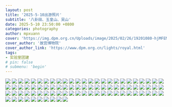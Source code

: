 ```yaml
---
layout: post
title: '2025-5-10出游照片'
subtitle: '八卦田、玉皇山、吴山'
date: 2025-5-10 23:50:00 +0800
categories: photography
author: mpxuann
cover: 'https://img.dpm.org.cn/Uploads/image/2025/02/26/19201080-hjMFEMTnz218984.jpg'
cover_author: '故宫博物院'
cover_author_link: 'https://www.dpm.org.cn/lights/royal.html'
tags: 
- 实验室团建
# pin: false
# submenu: 'begin'
---
```


![](/assets/img/5-10/_MG_6358.jpg)
![](/assets/img/5-10/_MG_6359.jpg)
![](/assets/img/5-10/_MG_6360.jpg)
![](/assets/img/5-10/_MG_6361.jpg)
![](/assets/img/5-10/_MG_6362.jpg)
![](/assets/img/5-10/_MG_6363.jpg)
![](/assets/img/5-10/_MG_6364.jpg)
![](/assets/img/5-10/_MG_6365.jpg)
![](/assets/img/5-10/_MG_6366.jpg)
![](/assets/img/5-10/_MG_6369.jpg)
![](/assets/img/5-10/_MG_6370.jpg)
![](/assets/img/5-10/_MG_6371.jpg)
![](/assets/img/5-10/_MG_6372.jpg)
![](/assets/img/5-10/_MG_6373.jpg)
![](/assets/img/5-10/_MG_6374.jpg)
![](/assets/img/5-10/_MG_6375.jpg)
![](/assets/img/5-10/_MG_6376.jpg)
![](/assets/img/5-10/_MG_6377.jpg)
![](/assets/img/5-10/_MG_6378.jpg)
![](/assets/img/5-10/_MG_6379.jpg)
![](/assets/img/5-10/_MG_6380_1.jpg)
![](/assets/img/5-10/_MG_6381_1.jpg)
![](/assets/img/5-10/_MG_6382_1.jpg)
![](/assets/img/5-10/_MG_6383_1.jpg)
![](/assets/img/5-10/_MG_6384_1.jpg)
![](/assets/img/5-10/_MG_6385.jpg)
![](/assets/img/5-10/_MG_6392.jpg)
![](/assets/img/5-10/_MG_6393.jpg)
![](/assets/img/5-10/_MG_6394.jpg)
![](/assets/img/5-10/_MG_6395.jpg)
![](/assets/img/5-10/_MG_6397.jpg)
![](/assets/img/5-10/_MG_6398.jpg)
![](/assets/img/5-10/_MG_6399.jpg)
![](/assets/img/5-10/_MG_6400.jpg)
![](/assets/img/5-10/_MG_6401.jpg)
![](/assets/img/5-10/_MG_6402.jpg)
![](/assets/img/5-10/_MG_6403.jpg)
![](/assets/img/5-10/_MG_6404.jpg)
![](/assets/img/5-10/_MG_6405.jpg)
![](/assets/img/5-10/_MG_6409.jpg)
![](/assets/img/5-10/_MG_6410.jpg)
![](/assets/img/5-10/_MG_6411.jpg)
![](/assets/img/5-10/_MG_6413.jpg)
![](/assets/img/5-10/_MG_6420.jpg)
![](/assets/img/5-10/_MG_6421.jpg)
![](/assets/img/5-10/_MG_6422.jpg)
![](/assets/img/5-10/_MG_6423.jpg)
![](/assets/img/5-10/_MG_6424.jpg)
![](/assets/img/5-10/_MG_6425.jpg)
![](/assets/img/5-10/_MG_6426.jpg)
![](/assets/img/5-10/_MG_6427.jpg)
![](/assets/img/5-10/_MG_6428.jpg)
![](/assets/img/5-10/_MG_6429.jpg)
![](/assets/img/5-10/_MG_6430.jpg)
![](/assets/img/5-10/_MG_6431.jpg)
![](/assets/img/5-10/_MG_6432.jpg)
![](/assets/img/5-10/_MG_6433.jpg)
![](/assets/img/5-10/_MG_6434.jpg)
![](/assets/img/5-10/_MG_6436.jpg)
![](/assets/img/5-10/_MG_6438.jpg)
![](/assets/img/5-10/_MG_6439.jpg)
![](/assets/img/5-10/_MG_6440.jpg)
![](/assets/img/5-10/_MG_6442.jpg)
![](/assets/img/5-10/_MG_6443.jpg)
![](/assets/img/5-10/_MG_6444.jpg)
![](/assets/img/5-10/_MG_6445.jpg)
![](/assets/img/5-10/_MG_6446.jpg)
![](/assets/img/5-10/_MG_6447.jpg)
![](/assets/img/5-10/_MG_6448.jpg)
![](/assets/img/5-10/_MG_6449.jpg)
![](/assets/img/5-10/_MG_6450.jpg)
![](/assets/img/5-10/_MG_6451.jpg)
![](/assets/img/5-10/_MG_6452.jpg)
![](/assets/img/5-10/_MG_6453.jpg)
![](/assets/img/5-10/_MG_6454.jpg)
![](/assets/img/5-10/_MG_6455.jpg)
![](/assets/img/5-10/_MG_6456.jpg)
![](/assets/img/5-10/_MG_6457.jpg)
![](/assets/img/5-10/_MG_6458.jpg)
![](/assets/img/5-10/_MG_6459.jpg)
![](/assets/img/5-10/_MG_6460.jpg)
![](/assets/img/5-10/_MG_6461.jpg)
![](/assets/img/5-10/_MG_6462.jpg)
![](/assets/img/5-10/_MG_6463.jpg)
![](/assets/img/5-10/_MG_6464.jpg)